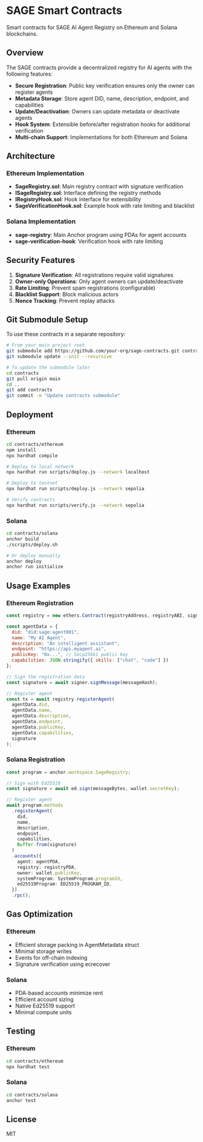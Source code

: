 # SAGE Smart Contracts

Smart contracts for SAGE AI Agent Registry on Ethereum and Solana blockchains.

## Overview

The SAGE contracts provide a decentralized registry for AI agents with the following features:

- **Secure Registration**: Public key verification ensures only the owner can register agents
- **Metadata Storage**: Store agent DID, name, description, endpoint, and capabilities
- **Update/Deactivation**: Owners can update metadata or deactivate agents
- **Hook System**: Extensible before/after registration hooks for additional verification
- **Multi-chain Support**: Implementations for both Ethereum and Solana

## Architecture

### Ethereum Implementation

- **SageRegistry.sol**: Main registry contract with signature verification
- **ISageRegistry.sol**: Interface defining the registry methods
- **IRegistryHook.sol**: Hook interface for extensibility
- **SageVerificationHook.sol**: Example hook with rate limiting and blacklist

### Solana Implementation

- **sage-registry**: Main Anchor program using PDAs for agent accounts
- **sage-verification-hook**: Verification hook with rate limiting

## Security Features

1. **Signature Verification**: All registrations require valid signatures
2. **Owner-only Operations**: Only agent owners can update/deactivate
3. **Rate Limiting**: Prevent spam registrations (configurable)
4. **Blacklist Support**: Block malicious actors
5. **Nonce Tracking**: Prevent replay attacks

## Git Submodule Setup

To use these contracts in a separate repository:

```bash
# From your main project root
git submodule add https://github.com/your-org/sage-contracts.git contracts
git submodule update --init --recursive

# To update the submodule later
cd contracts
git pull origin main
cd ..
git add contracts
git commit -m "Update contracts submodule"
```

## Deployment

### Ethereum

```bash
cd contracts/ethereum
npm install
npx hardhat compile

# Deploy to local network
npx hardhat run scripts/deploy.js --network localhost

# Deploy to testnet
npx hardhat run scripts/deploy.js --network sepolia

# Verify contracts
npx hardhat run scripts/verify.js --network sepolia
```

### Solana

```bash
cd contracts/solana
anchor build
./scripts/deploy.sh

# Or deploy manually
anchor deploy
anchor run initialize
```

## Usage Examples

### Ethereum Registration

```javascript
const registry = new ethers.Contract(registryAddress, registryABI, signer);

const agentData = {
  did: "did:sage:agent001",
  name: "My AI Agent",
  description: "An intelligent assistant",
  endpoint: "https://api.myagent.ai",
  publicKey: "0x...", // Secp256k1 public key
  capabilities: JSON.stringify({ skills: ["chat", "code"] })
};

// Sign the registration data
const signature = await signer.signMessage(messageHash);

// Register agent
const tx = await registry.registerAgent(
  agentData.did,
  agentData.name,
  agentData.description,
  agentData.endpoint,
  agentData.publicKey,
  agentData.capabilities,
  signature
);
```

### Solana Registration

```typescript
const program = anchor.workspace.SageRegistry;

// Sign with Ed25519
const signature = await ed.sign(messageBytes, wallet.secretKey);

// Register agent
await program.methods
  .registerAgent(
    did,
    name,
    description,
    endpoint,
    capabilities,
    Buffer.from(signature)
  )
  .accounts({
    agent: agentPDA,
    registry: registryPDA,
    owner: wallet.publicKey,
    systemProgram: SystemProgram.programId,
    ed25519Program: ED25519_PROGRAM_ID,
  })
  .rpc();
```

## Gas Optimization

### Ethereum
- Efficient storage packing in AgentMetadata struct
- Minimal storage writes
- Events for off-chain indexing
- Signature verification using ecrecover

### Solana
- PDA-based accounts minimize rent
- Efficient account sizing
- Native Ed25519 support
- Minimal compute units

## Testing

### Ethereum
```bash
cd contracts/ethereum
npx hardhat test
```

### Solana
```bash
cd contracts/solana
anchor test
```

## License

MIT